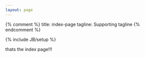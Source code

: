 ```yaml
---
layout: page
---
```

{% comment %}
title: index-page
tagline: Supporting tagline
{% endcomment %}


{% include JB/setup %}

<p>thats the index page!!!</p>
